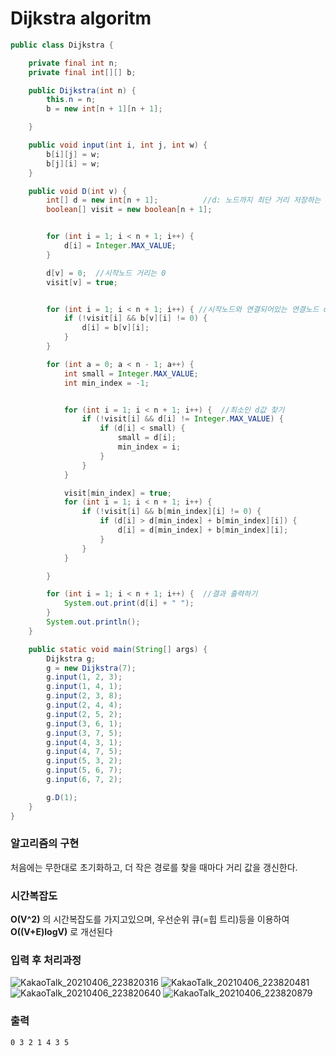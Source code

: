 # Dijkstra algoritm
```java
public class Dijkstra {

    private final int n;
    private final int[][] b;

    public Dijkstra(int n) {
        this.n = n;
        b = new int[n + 1][n + 1];

    }

    public void input(int i, int j, int w) {
        b[i][j] = w;
        b[j][i] = w;
    }

    public void D(int v) {
        int[] d = new int[n + 1];          //d: 노드까지 최단 거리 저장하는 변수
        boolean[] visit = new boolean[n + 1];


        for (int i = 1; i < n + 1; i++) {
            d[i] = Integer.MAX_VALUE;
        }

        d[v] = 0;  //시작노드 거리는 0
        visit[v] = true;


        for (int i = 1; i < n + 1; i++) { //시작노드와 연결되어있는 연결노드 d 갱신
            if (!visit[i] && b[v][i] != 0) {
                d[i] = b[v][i];
            }
        }

        for (int a = 0; a < n - 1; a++) {
            int small = Integer.MAX_VALUE;
            int min_index = -1;


            for (int i = 1; i < n + 1; i++) {  //최소인 d값 찾기
                if (!visit[i] && d[i] != Integer.MAX_VALUE) {
                    if (d[i] < small) {
                        small = d[i];
                        min_index = i;
                    }
                }
            }

            visit[min_index] = true;
            for (int i = 1; i < n + 1; i++) {
                if (!visit[i] && b[min_index][i] != 0) {
                    if (d[i] > d[min_index] + b[min_index][i]) {
                        d[i] = d[min_index] + b[min_index][i];
                    }
                }
            }

        }

        for (int i = 1; i < n + 1; i++) {  //결과 출력하기
            System.out.print(d[i] + " ");
        }
        System.out.println();
    }

    public static void main(String[] args) {
        Dijkstra g;
        g = new Dijkstra(7);
        g.input(1, 2, 3);
        g.input(1, 4, 1);
        g.input(2, 3, 8);
        g.input(2, 4, 4);
        g.input(2, 5, 2);
        g.input(3, 6, 1);
        g.input(3, 7, 5);
        g.input(4, 3, 1);
        g.input(4, 7, 5);
        g.input(5, 3, 2);
        g.input(5, 6, 7);
        g.input(6, 7, 2);

        g.D(1);
    }
}
```

### 알고리즘의 구현
처음에는 무한대로 초기화하고, 더 작은 경로를 찾을 때마다 거리 값을 갱신한다.

### 시간복잡도
**O(V^2)** 의 시간복잡도를 가지고있으며, 우선순위 큐(=힙 트리)등을 이용하여 **O((V+E)logV)** 로 개선된다

### 입력 후 처리과정

![KakaoTalk_20210406_223820316](https://user-images.githubusercontent.com/80372995/113720785-f2545b00-9729-11eb-819b-da29ffee3739.jpg)
![KakaoTalk_20210406_223820481](https://user-images.githubusercontent.com/80372995/113720791-f2ecf180-9729-11eb-92cf-a51d5d2d725f.jpg)
![KakaoTalk_20210406_223820640](https://user-images.githubusercontent.com/80372995/113720794-f3858800-9729-11eb-8f6c-29787a05c50f.jpg)
![KakaoTalk_20210406_223820879](https://user-images.githubusercontent.com/80372995/113720797-f3858800-9729-11eb-9df0-ac82e788b04a.jpg)


### 출력

`0 3 2 1 4 3 5`



